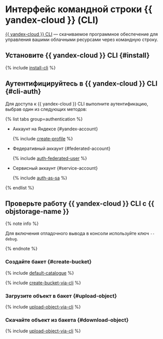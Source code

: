 # Интерфейс командной строки {{ yandex-cloud }} (CLI)

[{{ yandex-cloud }} CLI](../../cli/) — скачиваемое программное обеспечение для управления вашими облачными ресурсами через командную строку.

## Установите {{ yandex-cloud }} CLI {#install}

{% include [install-cli](../../_includes/cli/install-cli.md) %}

## Аутентифицируйтесь в {{ yandex-cloud }} CLI {#cli-auth}

Для доступа к {{ yandex-cloud }} CLI выполните аутентификацию, выбрав один из следующих методов:

{% list tabs group=authentication %}

- Аккаунт на Яндексе {#yandex-account}

  {% include [create-profile](../../_includes/cli/create-profile.md) %}

- Федеративный аккаунт {#federated-account}

  {% include [auth-federated-user](../../_includes/cli/auth-federated-user.md) %}

- Сервисный аккаунт {#service-account}

  {% include [auth-as-sa](../../_includes/cli/auth-as-sa.md) %}

{% endlist %}

## Проверьте работу {{ yandex-cloud }} CLI с {{ objstorage-name }}

{% note info %}

Для включения отладочного вывода в консоли используйте ключ `--debug`.

{% endnote %}

### Создайте бакет {#create-bucket}

{% include [default-catalogue](../../_includes/default-catalogue.md) %}

{% include [create-bucket-via-cli](../../_includes/storage/create-bucket-via-cli.md) %}

### Загрузите объект в бакет {#upload-object}

{% include [upload-object-via-cli](../../_includes/storage/upload-obect-via-cli.md) %}

### Скачайте объект из бакета {#download-object}

{% include [upload-object-via-cli](../../_includes/storage/download-from-bucket-via-cli.md) %}